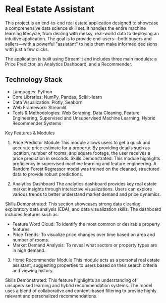 # **Real Estate Assistant**
This project is an end-to-end real estate application designed to showcase a comprehensive data science skill set. It handles the entire machine learning lifecycle, from dealing with messy, real-world data to deploying an intuitive application. The goal is to provide end-users—both buyers and sellers—with a powerful "assistant" to help them make informed decisions with just a few clicks.

The application is built using Streamlit and includes three main modules: a Price Predictor, an Analytics Dashboard, and a Recommender.

## Technology Stack
- Languages: Python
- Core Libraries: NumPy, Pandas, Scikit-learn
- Data Visualization: Plotly, Seaborn
- Web Framework: Streamlit
- Tools & Methodologies: Web Scraping, Data Cleaning, Feature Engineering, Supervised and Unsupervised Machine Learning, Hybrid Recommender Systems

Key Features & Modules
1. Price Predictor Module 
  This module allows users to get a quick and accurate price estimate for a property. By providing details such as location, number of rooms, and square footage, the user receives a price prediction in seconds.
  Skills Demonstrated: This module highlights proficiency in supervised machine learning and feature engineering. A Random Forest Regressor model was trained on the cleaned, structured data to provide robust   predictions.

2. Analytics Dashboard 
The analytics dashboard provides key real estate market insights through interactive visualizations. Users can explore various trends to better understand market demand and price dynamics.

Skills Demonstrated: This section showcases strong data cleaning, exploratory data analysis (EDA), and data visualization skills. 
The dashboard includes features such as:
- Feature Word Cloud: To identify the most common or desirable property features.
- Price Trends: To visualize price changes over time based on area and number of rooms.
- Market Demand Analysis: To reveal what sectors or property types are in high demand.

3. Home Recommender Module 
This module acts as a personal real estate assistant, suggesting properties to users based on their search criteria and viewing history.

Skills Demonstrated: This feature highlights an understanding of unsupervised learning and hybrid recommendation systems. The model uses a blend of collaborative and content-based filtering to provide highly relevant and personalized recommendations.
